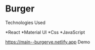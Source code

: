 # Burger

Technologies Used

*React
*Material UI
*Css
*JavaScript

https://main--burgerye.netlify.app Demo
